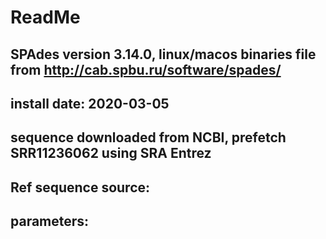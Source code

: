 # ReadMe
## SPAdes version 3.14.0, linux/macos binaries file from http://cab.spbu.ru/software/spades/
## install date: 2020-03-05
## sequence downloaded from NCBI, prefetch SRR11236062 using SRA Entrez
## Ref sequence source: 
## parameters:

